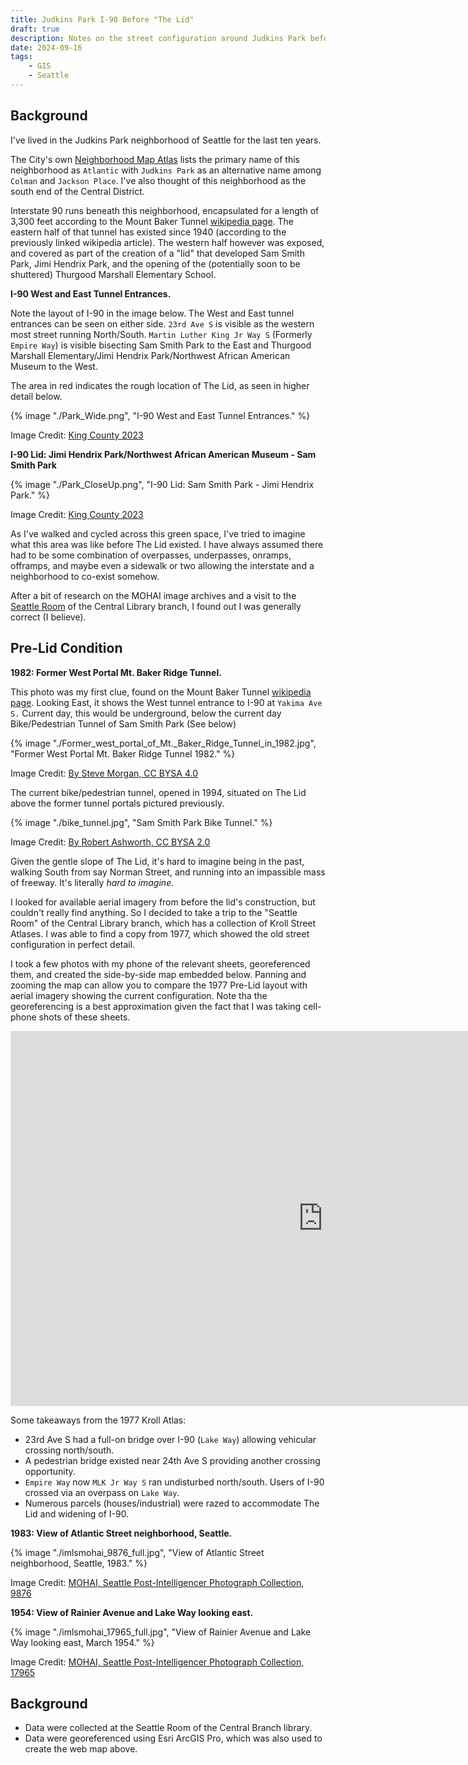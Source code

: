 ```yaml
---
title: Judkins Park I-90 Before "The Lid"
draft: true
description: Notes on the street configuration around Judkins Park before the I-90 Lid
date: 2024-09-16
tags:
    - GIS
    - Seattle
---
```


## Background

I've lived in the Judkins Park neighborhood of Seattle for the last ten years. 

The City's own [Neighborhood Map Atlas](https://data-seattlecitygis.opendata.arcgis.com/datasets/b4a142f592e94d39a3bf787f3c112c1d/explore?location=47.585811%2C-122.294092%2C14.47) lists the primary name of this neighborhood as `Atlantic` with `Judkins Park` as an alternative name among `Colman` and `Jackson Place`. I've also thought of this neighborhood as the south end of the Central District.

Interstate 90 runs beneath this neighborhood, encapsulated for a length of 3,300 feet according to the
Mount Baker Tunnel [wikipedia page](https://en.wikipedia.org/wiki/Mount_Baker_Tunnel). The eastern half
of that tunnel has existed since 1940 (according to the previously linked wikipedia article). The western
half however was exposed, and covered as part of the creation of a "lid" that developed Sam Smith Park,
Jimi Hendrix Park, and the opening of the (potentially soon to be shuttered)
Thurgood Marshall Elementary School.

**I-90 West and East Tunnel Entrances.**

Note the layout of I-90 in the image below. The West and East tunnel entrances can be seen on either
side. `23rd Ave S` is visible as the western most street running North/South. 
`Martin Luther King Jr Way S` (Formerly `Empire Way`) is visible bisecting Sam Smith Park to the East
and Thurgood Marshall Elementary/Jimi Hendrix Park/Northwest African American Museum to the West.

The area in red indicates the rough location of The Lid, as seen in higher detail below.

{% image "./Park_Wide.png", "I-90 West and East Tunnel Entrances." %}

Image Credit: [King County 2023](https://gismaps.kingcounty.gov/arcgis/rest/services/BaseMaps/KingCo_Aerial_2023/MapServer)

**I-90 Lid: Jimi Hendrix Park/Northwest African American Museum - Sam Smith Park**

{% image "./Park_CloseUp.png", "I-90 Lid: Sam Smith Park - Jimi Hendrix Park." %}

Image Credit: [King County 2023](https://gismaps.kingcounty.gov/arcgis/rest/services/BaseMaps/KingCo_Aerial_2023/MapServer)

As I've walked and cycled across this green space, I've tried to imagine what this area was like
before The Lid existed. I have always assumed there had to be some combination of overpasses,
underpasses, onramps, offramps, and maybe even a sidewalk or two allowing the interstate and a
neighborhood to co-exist somehow.

After a bit of research on the MOHAI image archives and a visit to the
[Seattle Room](https://www.spl.org/programs-and-services/arts-and-culture/unique-collections/seattle-room) of the Central Library branch, I found out I was generally correct (I believe).

## Pre-Lid Condition

**1982: Former West Portal Mt. Baker Ridge Tunnel.**

This photo was my first clue, found on the Mount Baker Tunnel
[wikipedia page](https://en.wikipedia.org/wiki/Mount_Baker_Tunnel). Looking East, it shows
the West tunnel entrance to I-90 at `Yakima Ave S.` Current day, this would be underground,
below the current day Bike/Pedestrian Tunnel of Sam Smith Park (See below)

{% image "./Former_west_portal_of_Mt._Baker_Ridge_Tunnel_in_1982.jpg", "Former West Portal Mt. Baker Ridge Tunnel 1982." %}

Image Credit: [By Steve Morgan, CC BYSA 4.0](https://commons.wikimedia.org/w/index.php?curid=69055887)

The current bike/pedestrian tunnel, opened in 1994, situated on The Lid above the 
former tunnel portals pictured previously.

{% image "./bike_tunnel.jpg", "Sam Smith Park Bike Tunnel." %}

Image Credit: [By Robert Ashworth, CC BYSA 2.0](https://commons.wikimedia.org/wiki/File:I-90_bike_tunnel,_Seattle_(10508441764).jpg)

Given the gentle slope of The Lid, it's hard to imagine being in the past, walking South from say
Norman Street, and running into an impassible mass of freeway. It's literally _hard to imagine_.

I looked for available aerial imagery from before the lid's construction, but couldn't really
find anything. So I decided to take a trip to the "Seattle Room" of the Central Library branch,
which has a collection of Kroll Street Atlases. I was able to find a copy from 1977, which
showed the old street configuration in perfect detail.

I took a few photos with my phone of the relevant sheets, georeferenced them, and created the
side-by-side map embedded below. Panning and zooming the map can allow you to compare the
1977 Pre-Lid layout with aerial imagery showing the current configuration. Note tha the
georeferencing is a best approximation given the fact that I was taking cell-phone shots
of these sheets.

<iframe src="https://mattmakesmaps.maps.arcgis.com/apps/instant/compare/index.html?appid=7f63f129f63f44c1b5e6afd95f89cbac" width="1000" height="600" frameborder="0" style="border:0" allowfullscreen>iFrames are not supported on this page.</iframe>

Some takeaways from the 1977 Kroll Atlas:
- 23rd Ave S had a full-on bridge over I-90 (`Lake Way`) allowing vehicular crossing north/south.
- A pedestrian bridge existed near 24th Ave S providing another crossing opportunity.
- `Empire Way` now `MLK Jr Way S` ran undisturbed north/south. Users of I-90 crossed via
an overpass on `Lake Way`.
- Numerous parcels (houses/industrial) were razed to accommodate The Lid and widening of I-90.

**1983: View of Atlantic Street neighborhood, Seattle.**

{% image "./imlsmohai_9876_full.jpg", "View of Atlantic Street neighborhood, Seattle, 1983." %}

Image Credit: [MOHAI, Seattle Post-Intelligencer Photograph Collection, 9876](https://digitalcollections.lib.washington.edu/digital/collection/imlsmohai/id/9876/rec/156)

**1954: View of Rainier Avenue and Lake Way looking east.**

{% image "./imlsmohai_17965_full.jpg", "View of Rainier Avenue and Lake Way looking east, March 1954." %}

Image Credit: [MOHAI, Seattle Post-Intelligencer Photograph Collection, 17965](https://digitalcollections.lib.washington.edu/digital/collection/imlsmohai/id/17965/rec/157)


## Background

- Data were collected at the Seattle Room of the Central Branch library.
- Data were georeferenced using Esri ArcGIS Pro, which was also used to create the web map above.